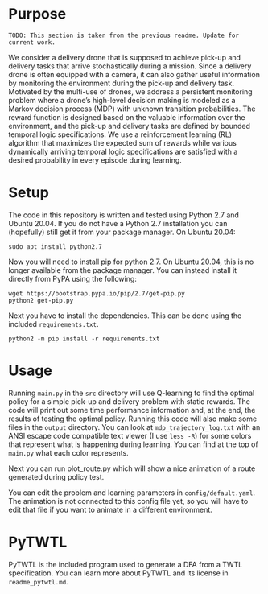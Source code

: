 # Purpose
```
TODO: This section is taken from the previous readme. Update for current work.
```
We consider a delivery drone that is supposed to achieve pick-up and delivery tasks that arrive stochastically during a mission. Since a delivery drone is often equipped with a camera, it can also gather useful information by monitoring the environment during the pick-up and delivery task. Motivated by the multi-use of drones, we address a persistent monitoring problem where a drone’s high-level decision making is modeled as a Markov decision process (MDP) with unknown transition probabilities. The reward function is designed based on the valuable information over the environment, and the pick-up and delivery tasks are defined by bounded temporal logic specifications. We use a reinforcement learning (RL) algorithm that maximizes the expected sum of rewards while various dynamically arriving temporal logic specifications are satisfied with a desired probability in every episode during learning.

# Setup
The code in this repository is written and tested using Python 2.7 and Ubuntu 20.04. If you do not have a Python 2.7 installation you can (hopefully) still get it from your package manager. On Ubuntu 20.04:
```
sudo apt install python2.7
```
Now you will need to install pip for python 2.7. On Ubuntu 20.04, this is no longer available from the package manager. You can instead install it directly from PyPA using the following:
```
wget https://bootstrap.pypa.io/pip/2.7/get-pip.py
python2 get-pip.py
```
Next you have to install the dependencies. This can be done using the included `requirements.txt`.
```
python2 -m pip install -r requirements.txt
```

# Usage
Running `main.py` in the `src` directory will use Q-learning to find the optimal policy for a simple pick-up and delivery problem with static rewards. The code will print out some time performance information and, at the end, the results of testing the optimal policy. Running this code will also make some files in the `output` directory. You can look at `mdp_trajectory_log.txt` with an ANSI escape code compatible text viewer (I use `less -R`) for some colors that represent what is happening during learning. You can find at the top of `main.py` what each color represents. 

Next you can run plot_route.py which will show a nice animation of a route generated during policy test.

You can edit the problem and learning parameters in `config/default.yaml`. The animation is not connected to this config file yet, so you will have to edit that file if you want to animate in a different environment.

# PyTWTL
PyTWTL is the included program used to generate a DFA from a TWTL specification. You can learn more about PyTWTL and its license in `readme_pytwtl.md`.